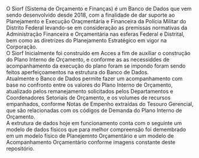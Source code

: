  O Siorf (Sistema de Orçamento e Finanças) é um Banco de Dados que vem sendo desenvolvido desde 2018, com a finalidade de dar suporte ao Planejamento  e Execução Oraçmentária e Financeira da Polícia Militar do Distrito Federal levando-se em consideração as premissas normativas da Administração Financeira e Orçamentária nas esferas Federal e Distrital, bem como as diretrizes do Planejamento Estratégico em vigor na Corporação.<br/>
 O Siorf Inicialmente foi construído em Acces a fim de auxíliar o construção do Plano Interno de Orçamento, e conforme as as necessiddes de acompanhamento da execução do plano foram se impondo foram sendo feitos aperfeiçoamentos na estrutura do Banco de Dados.<br/>
 Atualmente o Banco de Dados permite fazer um acompanhamento com base no confronto entre os valores do Plano Interno de Orçamento, atualizado pelos remanejamento solicitados pelos Departamentos e Coordenadores Setoriais de Orçamento, e os volumes de recursos empanhados, conforme Notas de Empenho extraídas do Tesouro Gerencial, que são relacionadas com os códigos de Demanda do Plano Interno de Orçamento.<br/>
 A extrutura de dados hoje em funcionamento conta com o seguinte um modelo de dados físicos que para melhor compreensão foi demembrado em um modelo físico de Planejemnto Orçamentário e um modelo de Acompanhamento Orçamentário conforme imagens constante deste repositório.<br/>
